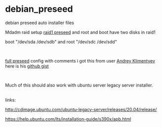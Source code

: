 # debian_preseed
debian preseed auto installer files



 Mdadm raid setup [raid1 preseed](raid1_preseed)
 and root and boot have two disks in raid1

boot "/dev/sda /dev/sdb" and root "/dev/sdc /dev/sdd" 




<br />


 [full preseed](full_preseed) config with comments i got this from user  [ Andrey Klimentyev ](https://github.com/zuzzas?tab=repositories)
here is his  [github gist](https://gist.github.com/zuzzas/a1695344162ac7fa124e15855ce0768f)



<br />

Much of this should also work with ubuntu server legacy server installer. 

<br />
links:

http://cdimage.ubuntu.com/ubuntu-legacy-server/releases/20.04/release/

https://help.ubuntu.com/lts/installation-guide/s390x/apb.html

